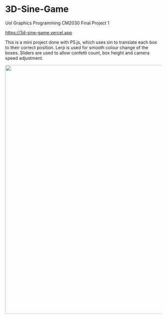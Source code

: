 # 3D-Sine-Game
Uol Graphics Programming CM2030 Final Project 1

https://3d-sine-game.vercel.app

This is a mini project done with P5.js, which uses sin to translate each box to their correct position. Lerp is used for smooth colour change of the boxes. Sliders are used to allow confetti count, box height and camera speed adjustment. 

<kbd><img src="https://user-images.githubusercontent.com/62084317/226621131-b57b7945-d796-48bc-bd33-863631f41470.png" width="800"></kbd>
<br><br><br>
